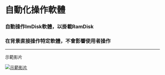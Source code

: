 # 自動化操作軟體
### 自動操作ImDisk軟體，以掛載RamDisk
### 在背景直接操作特定軟體，不會影響使用者操作

------------

示範影片
<br>

[![示範影片](https://user-images.githubusercontent.com/114442425/194741473-8e2c5cee-7c70-42ee-bade-5775694016b2.jpg)](https://youtu.be/G5KiJrNI3E8)
